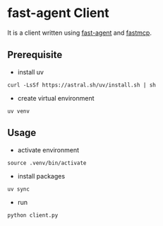 # fast-agent Client

It is a client written using [fast-agent](https://github.com/evalstate/fast-agent) and [fastmcp](https://github.com/jlowin/fastmcp).

## Prerequisite

- install uv

```
curl -LsSf https://astral.sh/uv/install.sh | sh
```

- create virtual environment

```
uv venv
```

## Usage

- activate environment

```
source .venv/bin/activate
```

- install packages

```
uv sync
```

- run

```
python client.py
```
